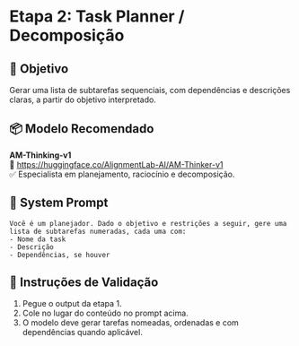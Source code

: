 # Etapa 2: Task Planner / Decomposição

## 🎯 Objetivo
Gerar uma lista de subtarefas sequenciais, com dependências e descrições claras, a partir do objetivo interpretado.

## 📦 Modelo Recomendado
**AM-Thinking-v1**  
🔗 https://huggingface.co/AlignmentLab-AI/AM-Thinker-v1  
✅ Especialista em planejamento, raciocínio e decomposição.

## 🧠 System Prompt
```plaintext
Você é um planejador. Dado o objetivo e restrições a seguir, gere uma lista de subtarefas numeradas, cada uma com:
- Nome da task
- Descrição
- Dependências, se houver
```

## 🧪 Instruções de Validação
1. Pegue o output da etapa 1.
2. Cole no lugar do conteúdo no prompt acima.
3. O modelo deve gerar tarefas nomeadas, ordenadas e com dependências quando aplicável.